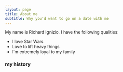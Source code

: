 ```yaml
---
layout: page
title: About me
subtitle: Why you'd want to go on a date with me
---
```


My name is Richard Ignizio. I have the following qualities:

- I love Star Wars
- Love to lift heavy things
- I'm extremely loyal to my family

### my history
